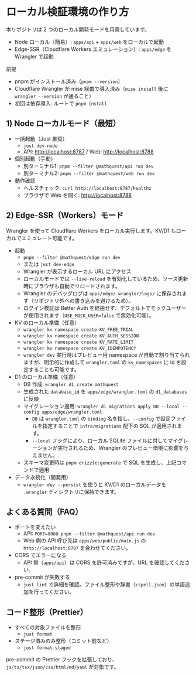 # ローカル検証環境の作り方

本リポジトリは 2 つのローカル開発モードを用意しています。

- Node ローカル（簡易）: `apps/api` + `apps/web` をローカルで起動
- Edge-SSR（Cloudflare Workers エミュレーション）: `apps/edge` を Wrangler で起動

前提

- pnpm がインストール済み（`pnpm --version`）
- Cloudflare Wrangler が mise 経由で導入済み（`mise install` 後に `wrangler --version` が通ること）
- 初回は依存導入: ルートで `pnpm install`

## 1) Node ローカルモード（最短）

- 一括起動（Just 推奨）
  - `just dev-node`
  - API: <http://localhost:8787> / Web: <http://localhost:8788>
- 個別起動（手動）
  - 別ターミナル1: `pnpm --filter @mathquest/api run dev`
  - 別ターミナル2: `pnpm --filter @mathquest/web run dev`
- 動作確認
  - ヘルスチェック: `curl http://localhost:8787/healthz`
  - ブラウザで Web を開く: <http://localhost:8788>

## 2) Edge-SSR（Workers）モード

Wrangler を使って Cloudflare Workers をローカル実行します。KV/D1 もローカルでエミュレート可能です。

- 起動
  - `pnpm --filter @mathquest/edge run dev`
  - または `just dev-edge`
  - Wrangler が表示するローカル URL にアクセス
  - ローカルモードでは `--live-reload` を有効化しているため、ソース更新時にブラウザも自動でリロードされます。
  - Wrangler のデバッグログは `apps/edge/.wrangler/logs/` に保存されます（リポジトリ外への書き込みを避けるため）。
  - ログイン検証は Better Auth を経由せず、デフォルトでモックユーザーが使用されます（`USE_MOCK_USER=false` で無効化可能）。
- KV のローカル準備（任意）
  - `wrangler kv namespace create KV_FREE_TRIAL`
  - `wrangler kv namespace create KV_AUTH_SESSION`
  - `wrangler kv namespace create KV_RATE_LIMIT`
  - `wrangler kv namespace create KV_IDEMPOTENCY`
  - `wrangler dev` 実行時はプレビュー用 namespace が自動で割り当てられますが、明示的に作成して `wrangler.toml` の `kv_namespaces` に id を設定することも可能です。
- D1 のローカル準備（任意）
  - DB 作成: `wrangler d1 create mathquest`
  - 生成された `database_id` を `apps/edge/wrangler.toml` の `d1_databases` に反映
  - マイグレーション適用: `wrangler d1 migrations apply DB --local --config apps/edge/wrangler.toml`
    - `DB` は `wrangler.toml` の `binding` 名を指し、`--config` で設定ファイルを指定することで `infra/migrations` 配下の SQL が適用されます。
    - `--local` フラグにより、ローカル SQLite ファイルに対してマイグレーションが実行されるため、Wrangler のプレビュー環境に影響を与えません。
  - スキーマ変更時は `pnpm drizzle:generate` で SQL を生成し、上記コマンドで適用
- データ永続化（開発用）
  - `wrangler dev --persist` を使うと KV/D1 のローカルデータを `.wrangler` ディレクトリに保持できます。

## よくある質問（FAQ）

- ポートを変えたい
  - API: `PORT=8080 pnpm --filter @mathquest/api run dev`
  - Web 側の API 呼び先は `apps/web/public/main.js` の `http://localhost:8787` を合わせてください。
- CORS でエラーになる
  - API 側（`apps/api`）は CORS を許可済みですが、URL を確認してください。
- pre-commit が失敗する
  - `just lint` で詳細を確認。ファイル整形や辞書（`cspell.json`）の単語追加を行ってください。

## コード整形（Prettier）

- すべての対象ファイルを整形
  - `just format`
- ステージ済みのみ整形（コミット前など）
  - `just format-staged`

pre-commit の Prettier フックを拡張しており、`js/ts/tsx/json/css/html/md/yaml` が対象です。
